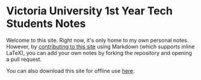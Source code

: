 # Victoria University 1st Year Tech Students Notes

Welcome to this site. Right now, it's only home to my own personal notes.
However, by [contributing to this site][gh-link] using Markdown (which supports
inline LaTeX), you can add your own notes by forking the repository and opening
a pull request.

[gh-link]: https://github.com/victech2025/victech2025.github.io

You can also download this site for offline use [here][dl].

[dl]: https://github.com/victech2025/victech2025.github.io/archive/refs/heads/gh-pages.zip

